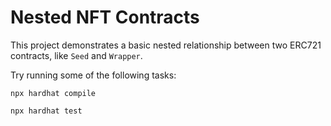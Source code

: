 # Nested NFT Contracts

This project demonstrates a basic nested relationship between two ERC721 contracts, like `Seed` and `Wrapper`.

Try running some of the following tasks:

```shell
npx hardhat compile

npx hardhat test
```
